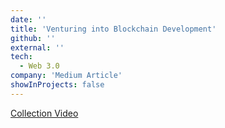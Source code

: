 ```yaml
---
date: ''
title: 'Venturing into Blockchain Development'
github: ''
external: ''
tech:
  - Web 3.0
company: 'Medium Article'
showInProjects: false
---
```


[Collection Video](https://www.youtube.com/watch?v=QFv2V_V2w5c)
